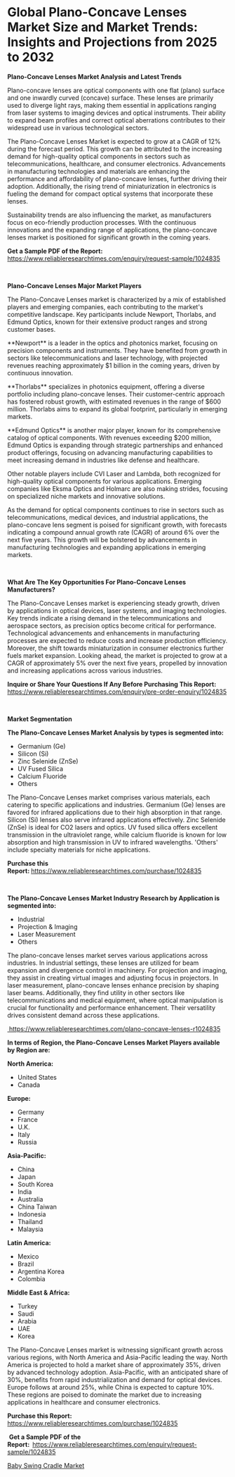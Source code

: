 <p><h1>Global Plano-Concave Lenses Market Size and Market Trends: Insights and Projections from 2025 to 2032</h1></p><p><strong>Plano-Concave Lenses Market Analysis and Latest Trends</strong></p>
<p><p>Plano-concave lenses are optical components with one flat (plano) surface and one inwardly curved (concave) surface. These lenses are primarily used to diverge light rays, making them essential in applications ranging from laser systems to imaging devices and optical instruments. Their ability to expand beam profiles and correct optical aberrations contributes to their widespread use in various technological sectors.</p><p>The Plano-Concave Lenses Market is expected to grow at a CAGR of 12% during the forecast period. This growth can be attributed to the increasing demand for high-quality optical components in sectors such as telecommunications, healthcare, and consumer electronics. Advancements in manufacturing technologies and materials are enhancing the performance and affordability of plano-concave lenses, further driving their adoption. Additionally, the rising trend of miniaturization in electronics is fueling the demand for compact optical systems that incorporate these lenses. </p><p>Sustainability trends are also influencing the market, as manufacturers focus on eco-friendly production processes. With the continuous innovations and the expanding range of applications, the plano-concave lenses market is positioned for significant growth in the coming years.</p></p>
<p><strong>Get a Sample PDF of the Report:&nbsp;</strong> <a href="https://www.reliableresearchtimes.com/enquiry/request-sample/1024835?utm_campaign=3007&utm_medium=2&utm_source=Github&utm_content=ia&utm_term=05042025&utm_id=plano-concave-lenses">https://www.reliableresearchtimes.com/enquiry/request-sample/1024835</a></p>
<p>&nbsp;</p>
<p><strong>Plano-Concave Lenses Major Market Players</strong></p>
<p><p>The Plano-Concave Lenses market is characterized by a mix of established players and emerging companies, each contributing to the market's competitive landscape. Key participants include Newport, Thorlabs, and Edmund Optics, known for their extensive product ranges and strong customer bases.</p><p>**Newport** is a leader in the optics and photonics market, focusing on precision components and instruments. They have benefited from growth in sectors like telecommunications and laser technology, with projected revenues reaching approximately $1 billion in the coming years, driven by continuous innovation.</p><p>**Thorlabs** specializes in photonics equipment, offering a diverse portfolio including plano-concave lenses. Their customer-centric approach has fostered robust growth, with estimated revenues in the range of $600 million. Thorlabs aims to expand its global footprint, particularly in emerging markets.</p><p>**Edmund Optics** is another major player, known for its comprehensive catalog of optical components. With revenues exceeding $200 million, Edmund Optics is expanding through strategic partnerships and enhanced product offerings, focusing on advancing manufacturing capabilities to meet increasing demand in industries like defense and healthcare.</p><p>Other notable players include CVI Laser and Lambda, both recognized for high-quality optical components for various applications. Emerging companies like Eksma Optics and Holmarc are also making strides, focusing on specialized niche markets and innovative solutions.</p><p>As the demand for optical components continues to rise in sectors such as telecommunications, medical devices, and industrial applications, the plano-concave lens segment is poised for significant growth, with forecasts indicating a compound annual growth rate (CAGR) of around 6% over the next five years. This growth will be bolstered by advancements in manufacturing technologies and expanding applications in emerging markets.</p></p>
<p>&nbsp;</p>
<p><strong>What Are The Key Opportunities For Plano-Concave Lenses Manufacturers?</strong></p>
<p><p>The Plano-Concave Lenses market is experiencing steady growth, driven by applications in optical devices, laser systems, and imaging technologies. Key trends indicate a rising demand in the telecommunications and aerospace sectors, as precision optics become critical for performance. Technological advancements and enhancements in manufacturing processes are expected to reduce costs and increase production efficiency. Moreover, the shift towards miniaturization in consumer electronics further fuels market expansion. Looking ahead, the market is projected to grow at a CAGR of approximately 5% over the next five years, propelled by innovation and increasing applications across various industries.</p></p>
<p><strong>Inquire or Share Your Questions If Any Before Purchasing This Report:</strong> <a href="https://www.reliableresearchtimes.com/enquiry/pre-order-enquiry/1024835?utm_campaign=3007&utm_medium=2&utm_source=Github&utm_content=ia&utm_term=05042025&utm_id=plano-concave-lenses">https://www.reliableresearchtimes.com/enquiry/pre-order-enquiry/1024835</a></p>
<p>&nbsp;</p>
<p><strong>Market Segmentation</strong></p>
<p><strong>The Plano-Concave Lenses Market Analysis by types is segmented into:</strong></p>
<p><ul><li>Germanium (Ge)</li><li>Silicon (Si)</li><li>Zinc Selenide (ZnSe)</li><li>UV Fused Silica</li><li>Calcium Fluoride</li><li>Others</li></ul></p>
<p><p>The Plano-Concave Lenses market comprises various materials, each catering to specific applications and industries. Germanium (Ge) lenses are favored for infrared applications due to their high absorption in that range. Silicon (Si) lenses also serve infrared applications effectively. Zinc Selenide (ZnSe) is ideal for CO2 lasers and optics. UV fused silica offers excellent transmission in the ultraviolet range, while calcium fluoride is known for low absorption and high transmission in UV to infrared wavelengths. 'Others' include specialty materials for niche applications.</p></p>
<p><strong>Purchase this Report:&nbsp;</strong><a href="https://www.reliableresearchtimes.com/purchase/1024835?utm_campaign=3007&utm_medium=2&utm_source=Github&utm_content=ia&utm_term=05042025&utm_id=plano-concave-lenses">https://www.reliableresearchtimes.com/purchase/1024835</a></p>
<p>&nbsp;</p>
<p><strong>The Plano-Concave Lenses Market Industry Research by Application is segmented into:</strong></p>
<p><ul><li>Industrial</li><li>Projection & Imaging</li><li>Laser Measurement</li><li>Others</li></ul></p>
<p><p>The plano-concave lenses market serves various applications across industries. In industrial settings, these lenses are utilized for beam expansion and divergence control in machinery. For projection and imaging, they assist in creating virtual images and adjusting focus in projectors. In laser measurement, plano-concave lenses enhance precision by shaping laser beams. Additionally, they find utility in other sectors like telecommunications and medical equipment, where optical manipulation is crucial for functionality and performance enhancement. Their versatility drives consistent demand across these applications.</p></p>
<p><a href="https://www.reliableresearchtimes.com/plano-concave-lenses-r1024835?utm_campaign=3007&utm_medium=2&utm_source=Github&utm_content=ia&utm_term=05042025&utm_id=plano-concave-lenses">&nbsp;https://www.reliableresearchtimes.com/plano-concave-lenses-r1024835</a></p>
<p><strong>In terms of Region, the Plano-Concave Lenses Market Players available by Region are:</strong></p>
<p>
    <p> <strong> North America: </strong>
        <ul>
            <li>United States</li>
            <li>Canada</li>
        </ul>
        </p> 
    <p> <strong> Europe: </strong>
        <ul>
            <li>Germany</li>
            <li>France</li>
            <li>U.K.</li>
            <li>Italy</li>
            <li>Russia</li>
        </ul>
        </p> 
    <p> <strong> Asia-Pacific: </strong>
        <ul>
            <li>China</li>
            <li>Japan</li>
            <li>South Korea</li>
            <li>India</li>
            <li>Australia</li>
            <li>China Taiwan</li>
            <li>Indonesia</li>
            <li>Thailand</li>
            <li>Malaysia</li>
        </ul>
        </p> 
    <p> <strong> Latin America: </strong>
        <ul>
            <li>Mexico</li>
            <li>Brazil</li>
            <li>Argentina Korea</li>
            <li>Colombia</li>
        </ul>
        </p> 
    <p> <strong> Middle East & Africa: </strong>
        <ul>
            <li>Turkey</li>
            <li>Saudi</li>
            <li>Arabia</li>
            <li>UAE</li>
            <li>Korea</li>
        </ul>
    </p>
    </p>
<p><p>The Plano-Concave Lenses market is witnessing significant growth across various regions, with North America and Asia-Pacific leading the way. North America is projected to hold a market share of approximately 35%, driven by advanced technology adoption. Asia-Pacific, with an anticipated share of 30%, benefits from rapid industrialization and demand for optical devices. Europe follows at around 25%, while China is expected to capture 10%. These regions are poised to dominate the market due to increasing applications in healthcare and consumer electronics.</p></p>
<p><strong>Purchase this Report: </strong><a href="https://www.reliableresearchtimes.com/purchase/1024835?utm_campaign=3007&utm_medium=2&utm_source=Github&utm_content=ia&utm_term=05042025&utm_id=plano-concave-lenses">https://www.reliableresearchtimes.com/purchase/1024835</a></p>
<p>&nbsp;<strong>Get a Sample PDF of the Report:&nbsp;&nbsp;</strong><a href="https://www.reliableresearchtimes.com/enquiry/request-sample/1024835?utm_campaign=3007&utm_medium=2&utm_source=Github&utm_content=ia&utm_term=05042025&utm_id=plano-concave-lenses">https://www.reliableresearchtimes.com/enquiry/request-sample/1024835</a></p>
<p><strong></strong></p>
<p><p><a href="https://github.com/salodipura00/Market-Research-Report-List-1/blob/main/baby-swing-cradle-market.md?utm_campaign=3007&utm_medium=2&utm_source=Github&utm_content=ia&utm_term=05042025&utm_id=plano-concave-lenses">Baby Swing Cradle Market</a></p></p>